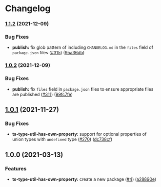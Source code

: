# Changelog

### [1.1.2](https://www.github.com/sounisi5011/npm-packages/compare/ts-type-util-has-own-property-v1.1.1...ts-type-util-has-own-property-v1.1.2) (2021-12-09)


### Bug Fixes

* **publish:** fix glob pattern of including `CHANGELOG.md` in the `files` field of `package.json` files ([#315](https://www.github.com/sounisi5011/npm-packages/issues/315)) ([95a36db](https://www.github.com/sounisi5011/npm-packages/commit/95a36db45185784b37cdbf3843746b3e808d67b3))

### [1.0.2](https://www.github.com/sounisi5011/npm-packages/compare/ts-type-util-has-own-property-v1.0.1...ts-type-util-has-own-property-v1.0.2) (2021-12-09)


### Bug Fixes

* **publish:** fix `files` field in `package.json` files to ensure appropriate files are published ([#311](https://www.github.com/sounisi5011/npm-packages/issues/311)) ([99fc7fe](https://www.github.com/sounisi5011/npm-packages/commit/99fc7fe66eb180b7aeeaa10b60951b3767cbae3c))

## [1.0.1](https://www.github.com/sounisi5011/npm-packages/compare/ts-type-util-has-own-property-v1.0.0...ts-type-util-has-own-property-v1.0.1) (2021-11-27)


### Bug Fixes

* **ts-type-util-has-own-property:** support for optional properties of union types with `undefined` type ([#270](https://www.github.com/sounisi5011/npm-packages/issues/270)) ([dc738cf](https://www.github.com/sounisi5011/npm-packages/commit/dc738cf120b22651fa15cac950e99e38c70d680e))

## 1.0.0 (2021-03-13)


### Features

* **ts-type-util-has-own-property:** create a new package ([#4](https://www.github.com/sounisi5011/npm-packages/issues/4)) ([a28890e](https://www.github.com/sounisi5011/npm-packages/commit/a28890e039863f750f36750ecad0abfaffbcac4f))
